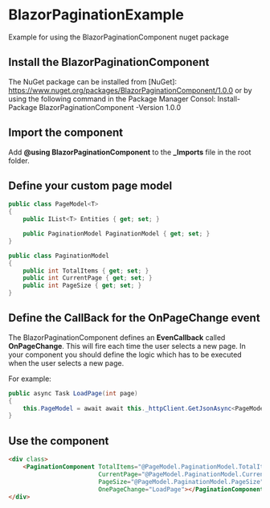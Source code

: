 # BlazorPaginationExample
Example for using the BlazorPaginationComponent nuget package

## Install the BlazorPaginationComponent 
The NuGet package can be installed from [NuGet]: https://www.nuget.org/packages/BlazorPaginationComponent/1.0.0 or by using the following command in the Package Manager Consol: Install-Package BlazorPaginationComponent -Version 1.0.0

## Import the component

Add **@using BlazorPaginationComponent** to the **_Imports** file in the root folder.

## Define your custom page model

```C#
public class PageModel<T>
{
    public IList<T> Entities { get; set; }

    public PaginationModel PaginationModel { get; set; }
}

public class PaginationModel
{
    public int TotalItems { get; set; }
    public int CurrentPage { get; set; }
    public int PageSize { get; set; }
}
```

## Define the CallBack for the OnPageChange event

The BlazorPaginationComponent defines an **EvenCallback<int>** called **OnPageChange**. This will fire each time the user selects a new page. In your component you should define the logic which has to be executed when the user selects a new page. 

For example:
```C#
public async Task LoadPage(int page)
{
    this.PageModel = await await this._httpClient.GetJsonAsync<PageModel<T>>('url');
}
```

## Use the component

```html
<div class>
    <PaginationComponent TotalItems="@PageModel.PaginationModel.TotalItems"
                         CurrentPage="@PageModel.PaginationModel.CurrentPage"
                         PageSize="@PageModel.PaginationModel.PageSize"
                         OnePageChange="LoadPage"></PaginationComponent>
</div>
```
